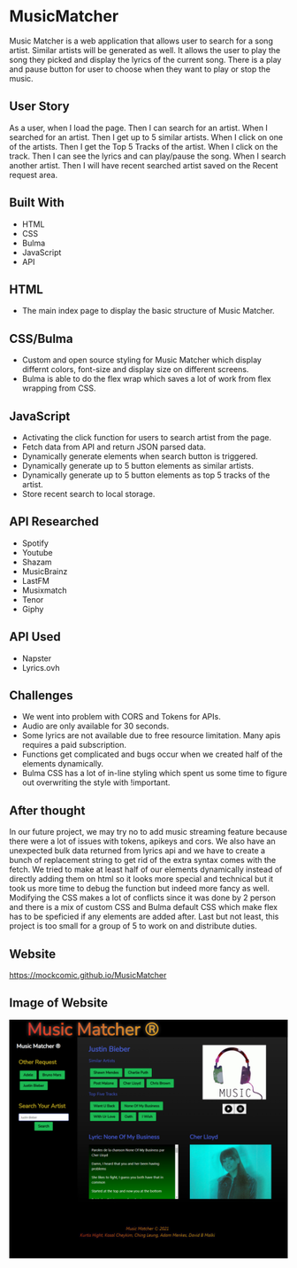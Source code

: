 # MusicMatcher
Music Matcher is a web application that allows user to search for a song artist. Similar artists will be generated as well. It allows the user to play the song they picked and display the lyrics of the current song. There is a play and pause button for user to choose when they want to play or stop the music.

## User Story
As a user, when I load the page.
Then I can search for an artist.
When I searched for an artist.
Then I get up to 5 similar artists.
When I click on one of the artists.
Then I get the Top 5 Tracks of the artist.
When I click on the track.
Then I can see the lyrics and can play/pause the song.
When I search another artist.
Then I will have recent searched artist saved on the Recent request area.


## Built With
* HTML
* CSS
* Bulma
* JavaScript
* API

## HTML
* The main index page to display the basic structure of Music Matcher.

## CSS/Bulma
* Custom and open source styling for Music Matcher which display differnt colors, font-size and display size on different screens.
* Bulma is able to do the flex wrap which saves a lot of work from flex wrapping from CSS.

## JavaScript
* Activating the click function for users to search artist from the page.
* Fetch data from API and return JSON parsed data.
* Dynamically generate elements when search button is triggered.
* Dynamically generate up to 5 button elements as similar artists.
* Dynamically generate up to 5 button elements as top 5 tracks of the artist.
* Store recent search to local storage.

## API Researched
* Spotify
* Youtube
* Shazam
* MusicBrainz
* LastFM
* Musixmatch
* Tenor
* Giphy

## API Used
* Napster
* Lyrics.ovh

## Challenges
* We went into problem with CORS and Tokens for APIs.
* Audio are only available for 30 seconds.
* Some lyrics are not available due to free resource limitation. Many apis requires a paid subscription.
* Functions get complicated and bugs occur when we created half of the elements dynamically.
* Bulma CSS has a lot of in-line styling which spent us some time to figure out overwriting the style with !important.


## After thought
In our future project, we may try no to add music streaming feature because there were a lot of issues with tokens, apikeys and cors. We also have an unexpected bulk data returned from lyrics api and we have to create a bunch of replacement string to get rid of the extra syntax comes with the fetch. We tried to make at least half of our elements dynamically instead of directly adding them on html so it looks more special and technical but it took us more time to debug the function but indeed more fancy as well. Modifying the CSS makes a lot of conflicts since it was done by 2 person and there is a mix of custom CSS and Bulma default CSS which make flex has to be speficied if any elements are added after. Last but not least, this project is too small for a group of 5 to work on and distribute duties.


## Website
https://mockcomic.github.io/MusicMatcher

## Image of Website
![ScreenShot](./assets/images/music-matcher.jpg)
